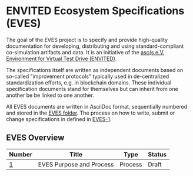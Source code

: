# ENVITED Ecosystem Specifications (EVES)

The goal of the EVES project is to specify and provide high-quality documentation for developing, distributing and using standard-compliant co-simulation artifacts and data. It is an initiative of the [asc(s e.V. Environment for Virtual Test Drive (ENVITED)](https://www.envited.market/).

The specifications itself are written as independent documents based on so-called "improvement protocols" typically used in de-centralized standardization efforts, e.g. in blockchain domains. These individual specification documents stand for themselves but can inherit from one another be be linked to one another.

All EVES documents are written in AsciiDoc format, sequentially numbered and stored in the [EVES folder](./EVES/). The process on how to write, submit or change specifications in defined in [EVES-1](./EVES/eves-0001.adoc).

## EVES Overview

| Number | Title | Type | Status |
| ------ | ----- | ---- | ------ |
| [1](./EVES/eves-0001.adoc) | EVES Purpose and Process | Process | Draft |
